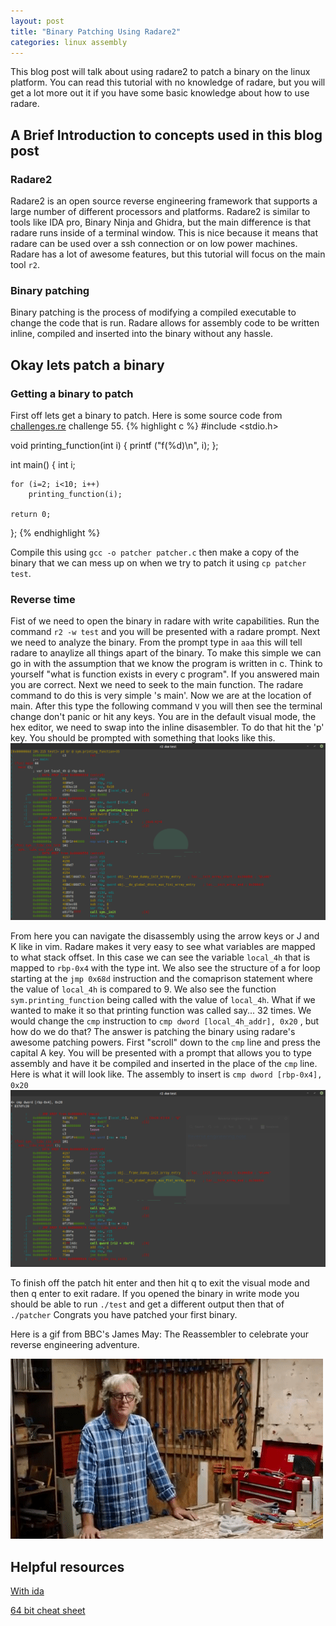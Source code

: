 ```yaml
---
layout: post
title: "Binary Patching Using Radare2"
categories: linux assembly
---
```


This blog post will talk about using radare2 to patch a binary on the linux platform. You can read this tutorial with no knowledge of radare, but
you will get a lot more out it if you have some basic knowledge about how to use radare.

## A Brief Introduction to concepts used in this blog post

### Radare2

Radare2 is an open source reverse engineering framework that supports a large number of different processors and platforms. Radare2 is similar to tools like
IDA pro, Binary Ninja and Ghidra, but the main difference is that radare runs inside of a terminal window. This is nice because it means that radare can be used
over a ssh connection or on low power machines. Radare has a lot of awesome features, but this tutorial will focus on the main tool `r2`.

### Binary patching

Binary patching is the process of modifying a compiled executable to change the code that is run. Radare allows for assembly code to be written inline, compiled and inserted into the binary
without any hassle.

## Okay lets patch a binary

### Getting a binary to patch

First off lets get a binary to patch. Here is some source code from [challenges.re][reverse] challenge 55.
{% highlight c %}
#include <stdio.h>

void printing_function(int i)
{
	printf ("f(%d)\n", i);
};

int main()
{
	int i;

	for (i=2; i<10; i++)
		printing_function(i);

	return 0;
};
{% endhighlight %}

Compile this using `gcc -o patcher patcher.c` then make a copy of the binary that we can mess up on when we try to patch it using `cp patcher test`.

### Reverse time
Fist of we need to open the binary in radare with write capabilities.
Run the command `r2 -w test` and you will be presented with a radare prompt.
Next we need to analyze the binary. From the prompt type in `aaa` this will tell radare to anaylize all things apart of the binary.
To make this simple we can go in with the assumption that we know the program is written in c. Think to yourself "what is function exists in every c program".
If you answered main you are correct.
Next we need to seek to the main function. The radare command to do this is very simple 's main'.
Now we are at the location of main. After this type the following command `V` you will then see the terminal change don't panic or hit any keys.
You are in the default visual mode, the hex editor, we need to swap into the inline disasembler. To do that hit the 'p' key.
You should be prompted with something that looks like this. 
 ![inline disassembler in radare2](/assets/radaremaindis.png)

From here you can navigate the disassembly using the arrow keys or J and K like in vim.
Radare makes it very easy to see what variables are mapped to what stack offset. In this case we can see the variable `local_4h` that is mapped to `rbp-0x4` with the type int.
We also see the structure of a for loop starting at the `jmp 0x68d` instruction and the comaprison statement where the value of `local_4h` is compared to 9.
We also see the function `sym.printing_function` being called with the value of `local_4h`.
What if we wanted to make it so that printing function was called say... 32 times. We would change the `cmp` instruction to `cmp dword [local_4h_addr], 0x20` , but how do we do that?
The answer is patching the binary using radare's awesome patching powers. First "scroll" down to the `cmp` line and press the capital A key. You will be presented with a prompt that allows you to type assembly and have it be compiled and inserted in the place of the `cmp` line.
Here is what it will look like. The assembly to insert is `cmp dword [rbp-0x4], 0x20`
![Patch prompt](/assets/inlinepatch.png)

To finish off the patch hit enter and then hit q to exit the visual mode and then q enter to exit radare.
If you opened the binary in write mode you should be able to run `./test` and get a different output then that of `./patcher`
Congrats you have patched your first binary.
 
Here is a gif from BBC's James May: The Reassembler to celebrate your reverse engineering adventure.

![Reassembler](/assets/may.gif)

## Helpful resources
[With ida](https://null-byte.wonderhowto.com/how-to/binary-patching-brute-force-reverse-engineering-with-ida-and-hopper-and-hex-editor-0157194/)

[64 bit cheat sheet](https://cs.brown.edu/courses/cs033/docs/guides/x64_cheatsheet.pdf)

[reverse]: https://challenges.re/55/
